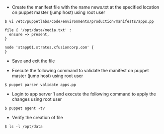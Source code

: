 - Create the manifest file with the name news.txt at the specified location on puppet master (jump host) using root user
```
$ vi /etc/puppetlabs/code/environments/production/manifests/apps.pp

file { '/opt/data/media.txt' :
  ensure => present,
}

node 'stapp01.stratos.xfusioncorp.com' {
}
```

- Save and exit the file

- Execute the following command to validate the manifest on puppet master (jump host) using root user
```
$ puppet parser validate apps.pp
```

- Login to app server 1 and execute the following command to apply the changes using root user
```
$ puppet agent -tv
```

- Verify the creation of file
```
$ ls -l /opt/data
```